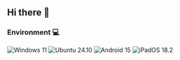 <!-- This widget seems to be down? -->
<!-- <img align="right" src="https://github-readme-stats.vercel.app/api/top-langs/?username=futomaki-bit" /> -->

##  Hi there 👋
###  Environment 💻
![Windows 11](https://img.shields.io/badge/Windows%2011-0078d4?style=flat-square&logo=windows&logoColor=ffffff)
![Ubuntu 24.10](https://img.shields.io/badge/Ubuntu%2024.10-E95420?style=flat-square&logo=ubuntu&logoColor=ffffff)
![Android 15](https://img.shields.io/badge/Android%2015-3ddc85?style=flat-square&logo=android&logoColor=ffffff)
![iPadOS 18.2](https://img.shields.io/badge/iPadOS%2018.2-f7f7f7?style=flat-square&logo=apple&logoColor=000000)

